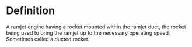 # Definition

A ramjet engine having a rocket mounted within the ramjet duct, the
rocket being used to bring the ramjet up to the necessary operating
speed. Sometimes called a ducted rocket.
